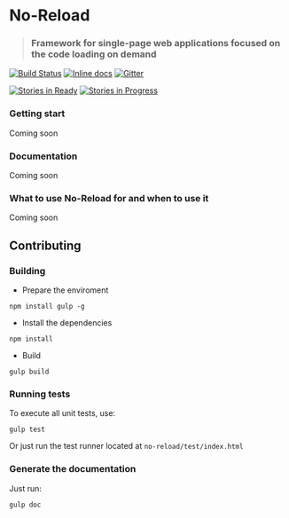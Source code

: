 # No-Reload
> ### Framework for single-page web applications focused on the code loading on demand

[![Build Status](https://travis-ci.org/Host32/no-reload.svg?branch=master)](https://travis-ci.org/Host32/no-reload)
[![Inline docs](http://inch-ci.org/github/Host32/no-reload.svg?branch=master)](http://inch-ci.org/github/Host32/no-reload)
[![Gitter](https://badges.gitter.im/Host32/no-reload.svg)](https://gitter.im/Host32/no-reload?utm_source=badge&utm_medium=badge&utm_campaign=pr-badge)

[![Stories in Ready](https://badge.waffle.io/Host32/no-reload.png?label=ready&title=Ready)](https://waffle.io/Host32/no-reload)
[![Stories in Progress](https://badge.waffle.io/Host32/no-reload.png?label=in%20progress&title=Progress)](https://waffle.io/Host32/no-reload)


### Getting start

Coming soon

### Documentation

Coming soon

### What to use No-Reload for and when to use it

Coming soon

## Contributing

### Building

* Prepare the enviroment

```
npm install gulp -g
```

* Install the dependencies

```
npm install
```

* Build

```
gulp build
```

### Running tests

To execute all unit tests, use:

```
gulp test
```

Or just run the test runner located at `no-reload/test/index.html`

### Generate the documentation

Just run:

```
gulp doc
```